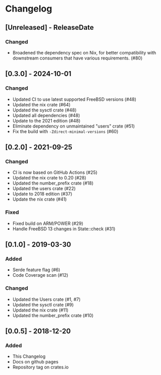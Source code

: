 # Changelog

## [Unreleased] - ReleaseDate

### Changed
- Broadened the dependency spec on Nix, for better compatibility with
  downstream consumers that have various requirements. (#80)

## [0.3.0] - 2024-10-01
### Changed
- Updated CI to use latest supported FreeBSD versions (#48)
- Updated the nix crate (#64)
- Updated the sysctl crate (#48)
- Updated all dependencies (#48)
- Update to the 2021 edition (#48)
- Eliminate dependency on unmaintained "users" crate (#51)
- Fix the build with `-Zdirect-minimal-versions` (#60)

## [0.2.0] - 2021-09-25
### Changed
- CI is now based on GitHub Actions (#25)
- Updated the nix crate to 0.20 (#28)
- Updated the number_prefix crate (#18)
- Updated the users crate (#22)
- Update to 2018 edition (#37)
- Update the nix crate (#41)

### Fixed
- Fixed build on ARM/POWER (#29)
- Handle FreeBSD 13 changes in State::check (#31)

## [0.1.0] - 2019-03-30
### Added
- Serde feature flag (#6)
- Code Coverage scan (#12)
### Changed
- Updated the Users crate (#1, #7)
- Updated the sysctl crate (#9)
- Updated the nix crate (#11)
- Updated the number_prefix crate (#10)

## [0.0.5] - 2018-12-20
### Added
- This Changelog
- Docs on github pages
- Repository tag on crates.io
